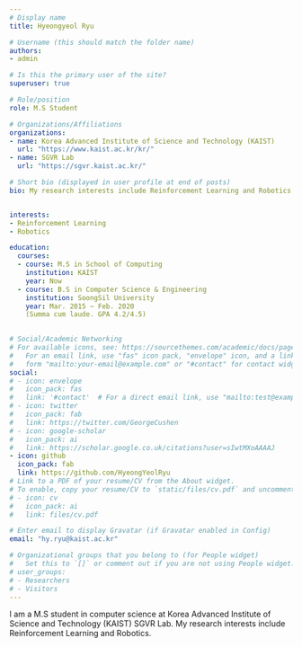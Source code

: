 ```yaml
---
# Display name
title: Hyeongyeol Ryu

# Username (this should match the folder name)
authors:
- admin

# Is this the primary user of the site?
superuser: true

# Role/position
role: M.S Student

# Organizations/Affiliations
organizations:
- name: Korea Advanced Institute of Science and Technology (KAIST)
  url: "https://www.kaist.ac.kr/kr/"
- name: SGVR Lab
  url: "https://sgvr.kaist.ac.kr/"

# Short bio (displayed in user profile at end of posts)
bio: My research interests include Reinforcement Learning and Robotics.


interests:
- Reinforcement Learning
- Robotics

education:
  courses:
  - course: M.S in School of Computing
    institution: KAIST
    year: Now
  - course: B.S in Computer Science & Engineering
    institution: SoongSil University
    year: Mar. 2015 ~ Feb. 2020 
    (Summa cum laude. GPA 4.2/4.5)
    

# Social/Academic Networking
# For available icons, see: https://sourcethemes.com/academic/docs/page-builder/#icons
#   For an email link, use "fas" icon pack, "envelope" icon, and a link in the
#   form "mailto:your-email@example.com" or "#contact" for contact widget.
social:
# - icon: envelope
#   icon_pack: fas
#   link: '#contact'  # For a direct email link, use "mailto:test@example.org".
# - icon: twitter
#   icon_pack: fab
#   link: https://twitter.com/GeorgeCushen
# - icon: google-scholar
#   icon_pack: ai
#   link: https://scholar.google.co.uk/citations?user=sIwtMXoAAAAJ
- icon: github
  icon_pack: fab
  link: https://github.com/HyeongYeolRyu
# Link to a PDF of your resume/CV from the About widget.
# To enable, copy your resume/CV to `static/files/cv.pdf` and uncomment the lines below.
# - icon: cv
#   icon_pack: ai
#   link: files/cv.pdf

# Enter email to display Gravatar (if Gravatar enabled in Config)
email: "hy.ryu@kaist.ac.kr"

# Organizational groups that you belong to (for People widget)
#   Set this to `[]` or comment out if you are not using People widget.
# user_groups:
# - Researchers
# - Visitors
---
```


I am a M.S student in computer science at Korea Advanced Institute of Science and Technology (KAIST) SGVR Lab. My research interests include Reinforcement Learning and Robotics. 
